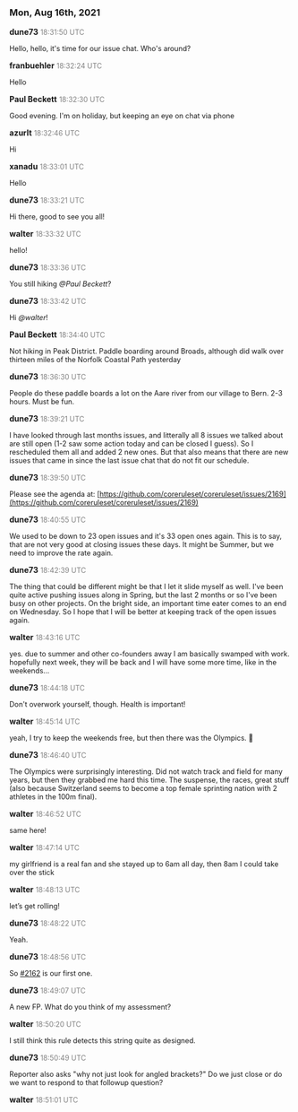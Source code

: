 ### Mon, Aug 16th, 2021

**dune73** <span style="color: grey; font-size: 90%;">18:31:50 UTC</span>

<span style="font-size: 90%;">Hello, hello, it's time for our issue chat. Who's around?</span>

**franbuehler** <span style="color: grey; font-size: 90%;">18:32:24 UTC</span>

<span style="font-size: 90%;">Hello</span>

**Paul Beckett** <span style="color: grey; font-size: 90%;">18:32:30 UTC</span>

<span style="font-size: 90%;">Good evening. I'm on holiday, but keeping an eye on chat via phone</span>

**azurIt** <span style="color: grey; font-size: 90%;">18:32:46 UTC</span>

<span style="font-size: 90%;">Hi</span>

**xanadu** <span style="color: grey; font-size: 90%;">18:33:01 UTC</span>

<span style="font-size: 90%;">Hello</span>

**dune73** <span style="color: grey; font-size: 90%;">18:33:21 UTC</span>

<span style="font-size: 90%;">Hi there, good to see you all!</span>

**walter** <span style="color: grey; font-size: 90%;">18:33:32 UTC</span>

<span style="font-size: 90%;">hello!</span>

**dune73** <span style="color: grey; font-size: 90%;">18:33:36 UTC</span>

<span style="font-size: 90%;">You still hiking _@Paul Beckett_?</span>

**dune73** <span style="color: grey; font-size: 90%;">18:33:42 UTC</span>

<span style="font-size: 90%;">Hi _@walter_!</span>

**Paul Beckett** <span style="color: grey; font-size: 90%;">18:34:40 UTC</span>

<span style="font-size: 90%;">Not hiking in Peak District. Paddle boarding around Broads, although did walk over thirteen miles of the Norfolk Coastal Path yesterday</span>

**dune73** <span style="color: grey; font-size: 90%;">18:36:30 UTC</span>

<span style="font-size: 90%;">People do these paddle boards a lot on the Aare river from our village to Bern. 2-3 hours. Must be fun.</span>

**dune73** <span style="color: grey; font-size: 90%;">18:39:21 UTC</span>

<span style="font-size: 90%;">I have looked through last months issues, and litterally all 8 issues we talked about are still open (1-2 saw some action today and can be closed I guess). So I rescheduled them all and added 2 new ones. But that also means that there are new issues that came in since the last issue chat that do not fit our schedule.</span>

**dune73** <span style="color: grey; font-size: 90%;">18:39:50 UTC</span>

<span style="font-size: 90%;">Please see the agenda at:
[https://github.com/coreruleset/coreruleset/issues/2169](https://github.com/coreruleset/coreruleset/issues/2169)</span>

**dune73** <span style="color: grey; font-size: 90%;">18:40:55 UTC</span>

<span style="font-size: 90%;">We used to be down to 23 open issues and it's 33 open ones again. This is to say, that are not very good at closing issues these days. It might be Summer, but we need to improve the rate again.</span>

**dune73** <span style="color: grey; font-size: 90%;">18:42:39 UTC</span>

<span style="font-size: 90%;">The thing that could be different might be that I let it slide myself as well. I've been quite active pushing issues along in Spring, but the last 2 months or so I've been busy on other projects. On the bright side, an important time eater comes to an end on Wednesday. So I hope that I will be better at keeping track of the open issues again.</span>

**walter** <span style="color: grey; font-size: 90%;">18:43:16 UTC</span>

<span style="font-size: 90%;">yes. due to summer and other co-founders away I am basically swamped with work. hopefully next week, they will be back and I will have some more time, like in the weekends…</span>

**dune73** <span style="color: grey; font-size: 90%;">18:44:18 UTC</span>

<span style="font-size: 90%;">Don't overwork yourself, though. Health is important!</span>

**walter** <span style="color: grey; font-size: 90%;">18:45:14 UTC</span>

<span style="font-size: 90%;">yeah, I try to keep the weekends free, but then there was the Olympics. :slightly_smiling_face:</span>

**dune73** <span style="color: grey; font-size: 90%;">18:46:40 UTC</span>

<span style="font-size: 90%;">The Olympics were surprisingly interesting. Did not watch track and field for many years, but then they grabbed me hard this time. The suspense, the races, great stuff (also because Switzerland seems to become a top female sprinting nation with 2 athletes in the 100m final).</span>

**walter** <span style="color: grey; font-size: 90%;">18:46:52 UTC</span>

<span style="font-size: 90%;">same here!</span>

**walter** <span style="color: grey; font-size: 90%;">18:47:14 UTC</span>

<span style="font-size: 90%;">my girlfriend is a real fan and she stayed up to 6am all day, then 8am I could take over the stick</span>

**walter** <span style="color: grey; font-size: 90%;">18:48:13 UTC</span>

<span style="font-size: 90%;">let’s get rolling!</span>

**dune73** <span style="color: grey; font-size: 90%;">18:48:22 UTC</span>

<span style="font-size: 90%;">Yeah.</span>

**dune73** <span style="color: grey; font-size: 90%;">18:48:56 UTC</span>

<span style="font-size: 90%;">So [#2162](https://github.com/coreruleset/coreruleset/issues/#2162) is our first one.</span>

**dune73** <span style="color: grey; font-size: 90%;">18:49:07 UTC</span>

<span style="font-size: 90%;">A new FP. What do you think of my assessment?</span>

**walter** <span style="color: grey; font-size: 90%;">18:50:20 UTC</span>

<span style="font-size: 90%;">I still think this rule detects this string quite as designed.</span>

**dune73** <span style="color: grey; font-size: 90%;">18:50:49 UTC</span>

<span style="font-size: 90%;">Reporter also asks "why not just look for angled brackets?" Do we just close or do we want to respond to that followup question?</span>

**walter** <span style="color: grey; font-size: 90%;">18:51:01 UTC</span>

<span style="font-size: 90%;"><style type=css> could import some CSS styling, making “Pay now” buttons appear with evil actions</span>

**dune73** <span style="color: grey; font-size: 90%;">18:51:20 UTC</span>

<span style="font-size: 90%;">Think so too.</span>

**walter** <span style="color: grey; font-size: 90%;">18:52:05 UTC</span>

<span style="font-size: 90%;">In general, HTML input needs to be excluded with a custom rule. There is simply too much evilness in it and there’s no way CRS is going to accept it.</span>

**walter** <span style="color: grey; font-size: 90%;">18:52:30 UTC</span>

<span style="font-size: 90%;">We could weaken our defenses a bit, but still we wouldn’t attain the goal of making CRS work well with HTML.</span>

**dune73** <span style="color: grey; font-size: 90%;">18:53:00 UTC</span>

<span style="font-size: 90%;">I agree wholeheartedly. Could you write this up and close the issue, please?</span>

**walter** <span style="color: grey; font-size: 90%;">18:53:07 UTC</span>

<span style="font-size: 90%;">OK</span>

**dune73** <span style="color: grey; font-size: 90%;">18:53:46 UTC</span>

<span style="font-size: 90%;">Thank you.</span>

**maxleske** <span style="color: grey; font-size: 90%;">18:54:31 UTC</span>

<span style="font-size: 90%;">Just pointing out that that is the rule that we're looking at because of ReDOS</span>

**maxleske** <span style="color: grey; font-size: 90%;">18:54:43 UTC</span>

<span style="font-size: 90%;">(hi everyone :slightly_smiling_face: )</span>

**dune73** <span style="color: grey; font-size: 90%;">18:54:58 UTC</span>

<span style="font-size: 90%;">Hi Max!</span>

**dune73** <span style="color: grey; font-size: 90%;">18:55:24 UTC</span>

<span style="font-size: 90%;">You're talking of 941140, _@maxleske_?</span>

**dune73** <span style="color: grey; font-size: 90%;">18:55:43 UTC</span>

<span style="font-size: 90%;">Does this interfere with the problem of the reporter or is it just a coincidence?</span>

**dune73** <span style="color: grey; font-size: 90%;">18:57:26 UTC</span>

<span style="font-size: 90%;">_@walter_ has closed this in the meantime. So anyways, let's move to [#2167](https://github.com/coreruleset/coreruleset/issues/#2167).
2167 is another FP, this time on a WP plugin. Submitter did not post his logs so far. I suggest we add the "need info" label and if it's not coming, we close in a couple of days / weeks.</span>

**maxleske** <span style="color: grey; font-size: 90%;">18:57:40 UTC</span>

<span style="font-size: 90%;">Coincidence.</span>

**walter** <span style="color: grey; font-size: 90%;">18:59:36 UTC</span>

<span style="font-size: 90%;">It seems that elementor is trying to PUT to a wp-json url. Elementor is becoming a more and more popular “Site builder” plugin for WordPress that basically allows users to create very good looking complex pages with minimal administrator effort. I would not be against including support for it in the package.</span>

**walter** <span style="color: grey; font-size: 90%;">19:00:23 UTC</span>

<span style="font-size: 90%;">We’re using it ourselves on a few pilot projects now, so I might as well contribute anything I find to CRS.</span>

**dune73** <span style="color: grey; font-size: 90%;">19:00:52 UTC</span>

<span style="font-size: 90%;">Sounds cool. So we keep this open and you try to work with what you are getting here as well as your own findings?</span>

**walter** <span style="color: grey; font-size: 90%;">19:01:16 UTC</span>

<span style="font-size: 90%;">I could expand the WordPress package to include Elementor if you agree on this increase of scope. Sounds like not too much work for me.</span>

**dune73** <span style="color: grey; font-size: 90%;">19:01:41 UTC</span>

<span style="font-size: 90%;">I'm personally in favour of such an increase, yes.</span>

**dune73** <span style="color: grey; font-size: 90%;">19:01:45 UTC</span>

<span style="font-size: 90%;">Other opinions?</span>

**azurIt** <span style="color: grey; font-size: 90%;">19:01:47 UTC</span>

<span style="font-size: 90%;">I think it's a good idea, we should add more popular plugins/themes.</span>

**azurIt** <span style="color: grey; font-size: 90%;">19:02:18 UTC</span>

<span style="font-size: 90%;">No one is using vanilla WordPress.</span>

**dune73** <span style="color: grey; font-size: 90%;">19:02:45 UTC</span>

<span style="font-size: 90%;">So I'm going to assign _@walter_ then.</span>

**maxleske** <span style="color: grey; font-size: 90%;">19:04:43 UTC</span>

<span style="font-size: 90%;">:+1:</span>

**dune73** <span style="color: grey; font-size: 90%;">19:05:38 UTC</span>

<span style="font-size: 90%;">[#2150](https://github.com/coreruleset/coreruleset/issues/#2150) has been discussed last month. In the meantime we concluded, that we would accept a PR that implements a rule exclusion on /viewtopic.php. OK with you?</span>

**azurIt** <span style="color: grey; font-size: 90%;">19:07:24 UTC</span>

<span style="font-size: 90%;">Ok with me. :slightly_smiling_face:</span>

**franbuehler** <span style="color: grey; font-size: 90%;">19:07:58 UTC</span>

<span style="font-size: 90%;">I agree</span>

**dune73** <span style="color: grey; font-size: 90%;">19:08:03 UTC</span>

<span style="font-size: 90%;">Thanks.</span>

**dune73** <span style="color: grey; font-size: 90%;">19:08:10 UTC</span>

<span style="font-size: 90%;">Let's move on then.</span>

**dune73** <span style="color: grey; font-size: 90%;">19:08:18 UTC</span>

<span style="font-size: 90%;">[#2142](https://github.com/coreruleset/coreruleset/issues/#2142) is another WP FP. We had a suggestion by lifeforms who "owns" this ticket. The reporter responded with a longer list of REs. Do we accept a PR with this, or what is our plan here?</span>

**walter** <span style="color: grey; font-size: 90%;">19:09:05 UTC</span>

<span style="font-size: 90%;">I don’t agree with the approach of the submitter</span>

**walter** <span style="color: grey; font-size: 90%;">19:09:16 UTC</span>

<span style="font-size: 90%;">he is turning off a lot of rules on the whole WordPress panel at once…</span>

**walter** <span style="color: grey; font-size: 90%;">19:09:43 UTC</span>

<span style="font-size: 90%;">and there is little justification for them provided in audit logs…</span>

**walter** <span style="color: grey; font-size: 90%;">19:09:57 UTC</span>

<span style="font-size: 90%;">I’m fine with the original proposal revived by theMiddleBlue…</span>

**dune73** <span style="color: grey; font-size: 90%;">19:10:37 UTC</span>

<span style="font-size: 90%;">I like that better as well. I suggest we stick to that, run the PR and close the issue. If he insists on the other REs, we need to see logs to back it up.</span>

**dune73** <span style="color: grey; font-size: 90%;">19:13:58 UTC</span>

<span style="font-size: 90%;">Written this into the issue.</span>

**dune73** <span style="color: grey; font-size: 90%;">19:14:16 UTC</span>

<span style="font-size: 90%;">In [#2140](https://github.com/coreruleset/coreruleset/issues/#2140), we have _@fzipitria_ and _@xanadu_ who are quite active. Felipe now volunteers to write more tests after the source of the problem seems to have been identified and a solution proposed. We need to make sure this works on ModSec2 and also ModSec3 here.</span>

**xanadu** <span style="color: grey; font-size: 90%;">19:14:56 UTC</span>

<span style="font-size: 90%;">I plan to test on both ModSecurity 2 and libmodsecurity, to make sure my theory is correct…</span>

**walter** <span style="color: grey; font-size: 90%;">19:15:15 UTC</span>

<span style="font-size: 90%;">this is an important issue</span>

**walter** <span style="color: grey; font-size: 90%;">19:15:53 UTC</span>

<span style="font-size: 90%;">we could have found it in tests…</span>

**xanadu** <span style="color: grey; font-size: 90%;">19:16:12 UTC</span>

<span style="font-size: 90%;">If the problem is because of how something like [\\/] is treated by Apache vs libmodsecurity, I was wondering if there might be other instances of this in the CRS?</span>

**xanadu** <span style="color: grey; font-size: 90%;">19:16:19 UTC</span>

<span style="font-size: 90%;">I haven't looked yet</span>

**fzipitria** <span style="color: grey; font-size: 90%;">19:17:12 UTC</span>

<span style="font-size: 90%;">Good question</span>

**walter** <span style="color: grey; font-size: 90%;">19:18:08 UTC</span>

<span style="font-size: 90%;">ack -Q '[\\/]'
rules/REQUEST-930-APPLICATION-ATTACK-LFI.conf
85:SecRule REQUEST_URI|ARGS|REQUEST_HEADERS|!REQUEST_HEADERS:Referer|XML:/* "@rx (?:(?:^|[\\/])\.\.[\\/]|[\\/]\.\.(?:[\\/]|$))" \</span>

**walter** <span style="color: grey; font-size: 90%;">19:18:14 UTC</span>

<span style="font-size: 90%;">ack says it’s only used in this rule :slightly_smiling_face:</span>

**fzipitria** <span style="color: grey; font-size: 90%;">19:18:46 UTC</span>

<span style="font-size: 90%;">Yeah, found the same using silver search</span>

**dune73** <span style="color: grey; font-size: 90%;">19:19:17 UTC</span>

<span style="font-size: 90%;">I'm impressed, guys. :slightly_smiling_face:</span>

**dune73** <span style="color: grey; font-size: 90%;">19:19:48 UTC</span>

<span style="font-size: 90%;">OK, so we have this covered and the issue is assigned to Andrew and Felipe?</span>

**maxleske** <span style="color: grey; font-size: 90%;">19:21:00 UTC</span>

<span style="font-size: 90%;">But that's very specific, isn't it? There could be a class like [x\\/y]</span>

**dune73** <span style="color: grey; font-size: 90%;">19:21:06 UTC</span>

<span style="font-size: 90%;">I think there is a new feature on GH that lets us assign issues to people without them having commit rights (-> redXanadu)</span>

**walter** <span style="color: grey; font-size: 90%;">19:21:16 UTC</span>

<span style="font-size: 90%;">true</span>

**maxleske** <span style="color: grey; font-size: 90%;">19:21:38 UTC</span>

<span style="font-size: 90%;">We should look through matches for \\/</span>

**fzipitria** <span style="color: grey; font-size: 90%;">19:22:08 UTC</span>

<span style="font-size: 90%;">Same (I mean it only matches that one only)</span>

**walter** <span style="color: grey; font-size: 90%;">19:22:09 UTC</span>

<span style="font-size: 90%;">seems we’re clear for those either</span>

**walter** <span style="color: grey; font-size: 90%;">19:22:42 UTC</span>

<span style="font-size: 90%;">is /\\ safe? there’s a lot of those</span>

**fzipitria** <span style="color: grey; font-size: 90%;">19:23:24 UTC</span>

<span style="font-size: 90%;">But most are /\\\\</span>

**walter** <span style="color: grey; font-size: 90%;">19:23:55 UTC</span>

<span style="font-size: 90%;">yes that’s true!</span>

**fzipitria** <span style="color: grey; font-size: 90%;">19:24:09 UTC</span>

<span style="font-size: 90%;">I would say all are</span>

**walter** <span style="color: grey; font-size: 90%;">19:24:21 UTC</span>

<span style="font-size: 90%;">seems.. good.. to me…</span>

**maxleske** <span style="color: grey; font-size: 90%;">19:24:35 UTC</span>

<span style="font-size: 90%;">ok :wink:</span>

**dune73** <span style="color: grey; font-size: 90%;">19:24:59 UTC</span>

<span style="font-size: 90%;">Cool. Thanks. So we can move on?</span>

**walter** <span style="color: grey; font-size: 90%;">19:25:53 UTC</span>

<span style="font-size: 90%;">yes!</span>

**dune73** <span style="color: grey; font-size: 90%;">19:26:18 UTC</span>

<span style="font-size: 90%;">[#2139](https://github.com/coreruleset/coreruleset/issues/#2139) just waits for a PR to move the ctl statement to the last chained rule. Any takers?</span>

**franbuehler** <span style="color: grey; font-size: 90%;">19:26:27 UTC</span>

<span style="font-size: 90%;">Should I write a PR?</span>

**dune73** <span style="color: grey; font-size: 90%;">19:26:39 UTC</span>

<span style="font-size: 90%;">For 2139? Very welcome.</span>

**franbuehler** <span style="color: grey; font-size: 90%;">19:26:45 UTC</span>

<span style="font-size: 90%;">yes</span>

**walter** <span style="color: grey; font-size: 90%;">19:27:10 UTC</span>

<span style="font-size: 90%;">looks good</span>

**dune73** <span style="color: grey; font-size: 90%;">19:27:51 UTC</span>

<span style="font-size: 90%;">Thanks.</span>

**dune73** <span style="color: grey; font-size: 90%;">19:27:58 UTC</span>

<span style="font-size: 90%;">[#2135](https://github.com/coreruleset/coreruleset/issues/#2135) We have a hard time coming up with a RE or change or the regex for "&ping pong" and other variants of table tennis. _@franbuehler_ and I are inclined to close this.</span>

**walter** <span style="color: grey; font-size: 90%;">19:28:48 UTC</span>

<span style="font-size: 90%;">yeah, I am also afraid it this hard… unless we explicitly ignore “Ping pong” …</span>

**walter** <span style="color: grey; font-size: 90%;">19:28:59 UTC</span>

<span style="font-size: 90%;">after all, who has a host named pong?</span>

**dune73** <span style="color: grey; font-size: 90%;">19:29:18 UTC</span>

<span style="font-size: 90%;">It could open a bypass, though unless we really pay attention.</span>

**dune73** <span style="color: grey; font-size: 90%;">19:29:43 UTC</span>

<span style="font-size: 90%;">And I would hate to chain a "not ping pong" rule.</span>

**walter** <span style="color: grey; font-size: 90%;">19:29:59 UTC</span>

<span style="font-size: 90%;">I think it is kind of hilarious but maybe not the best spent effort</span>

**Paul Beckett** <span style="color: grey; font-size: 90%;">19:30:08 UTC</span>

<span style="font-size: 90%;">When this was last discussed I think someone pointed out that Windows ping accepted multiple parameters</span>

**dune73** <span style="color: grey; font-size: 90%;">19:30:34 UTC</span>

<span style="font-size: 90%;">Yes, absolutely. It's super hard to deny something, but allow a single variant.</span>

**Paul Beckett** <span style="color: grey; font-size: 90%;">19:30:40 UTC</span>

<span style="font-size: 90%;">Eg. Ping pong hostname</span>

**dune73** <span style="color: grey; font-size: 90%;">19:31:40 UTC</span>

<span style="font-size: 90%;">Or <evil command> active-directory.local &ping pong</span>

**walter** <span style="color: grey; font-size: 90%;">19:31:59 UTC</span>

<span style="font-size: 90%;">ping pong seems safe to me…</span>

**dune73** <span style="color: grey; font-size: 90%;">19:32:44 UTC</span>

<span style="font-size: 90%;">How about ping localhost "&ping pong"?</span>

**dune73** <span style="color: grey; font-size: 90%;">19:33:26 UTC</span>

<span style="font-size: 90%;">If this passes, I can't see how we could still catch it if we want to allow "&ping pong".</span>

**walter** <span style="color: grey; font-size: 90%;">19:34:03 UTC</span>

<span style="font-size: 90%;">wouldn’t that match? I don’t know if we would need lookbehind but could we not do something like ping^(/s+pong)  and have it  still catch the first ping?</span>

**dune73** <span style="color: grey; font-size: 90%;">19:35:46 UTC</span>

<span style="font-size: 90%;">Hmm. Not sure. If it's the same parameter it's tricky. But correct if we want to introduce other lookarounds, but I guess we will want to avoid that. Certainly not for such a rare occurrence as this. Also given "ping pong" is just fine. It's the ampersand or the line break that triggers in combination with ping pong.</span>

**dune73** <span style="color: grey; font-size: 90%;">19:35:57 UTC</span>

<span style="font-size: 90%;">And only lowercase on top.</span>

**walter** <span style="color: grey; font-size: 90%;">19:36:37 UTC</span>

<span style="font-size: 90%;">yes. maybe we should leave this for quieter times…</span>

**franbuehler** <span style="color: grey; font-size: 90%;">19:37:34 UTC</span>

<span style="font-size: 90%;">for me this would be ok. But it's not only for lowercase. There is an ignore case flag.</span>

**Paul Beckett** <span style="color: grey; font-size: 90%;">19:37:47 UTC</span>

<span style="font-size: 90%;">Sorry I hadn't picked up on the fact that ampersand was required for match. That strikes me as likely to be very rare in real usage unless someone has data to the contrary</span>

**walter** <span style="color: grey; font-size: 90%;">19:37:50 UTC</span>

<span style="font-size: 90%;">yes it’s also for uppercase cause windows accepts pInG</span>

**dune73** <span style="color: grey; font-size: 90%;">19:38:00 UTC</span>

<span style="font-size: 90%;">Ah, sorry. Thanks _@franbuehler_.</span>

**franbuehler** <span style="color: grey; font-size: 90%;">19:38:09 UTC</span>

<span style="font-size: 90%;">I'll close it, ok?</span>

**dune73** <span style="color: grey; font-size: 90%;">19:38:15 UTC</span>

<span style="font-size: 90%;">Please do.</span>

**walter** <span style="color: grey; font-size: 90%;">19:38:24 UTC</span>

<span style="font-size: 90%;">yeah ampersand, or |, or an enter, basically a place where command injection vulnerable apps would execute a new shell command</span>

**maxleske** <span style="color: grey; font-size: 90%;">19:38:50 UTC</span>

<span style="font-size: 90%;">I have to go. I looked through the rest of the issues and left a comment on [#2118](https://github.com/coreruleset/coreruleset/issues/#2118). Good night!</span>

**dune73** <span style="color: grey; font-size: 90%;">19:39:40 UTC</span>

<span style="font-size: 90%;">Thank you _@maxleske_</span>

**dune73** <span style="color: grey; font-size: 90%;">19:40:06 UTC</span>

<span style="font-size: 90%;">[#2118](https://github.com/coreruleset/coreruleset/issues/#2118) has an excessive regexp. Contributor NiceYouKnow promises a PR but now we have _@maxleske_ disagree it's excessive. Let's talk this through.</span>

**dune73** <span style="color: grey; font-size: 90%;">19:42:44 UTC</span>

<span style="font-size: 90%;">What is your take here. Excessive or worth to investigate this some more?</span>

**franbuehler** <span style="color: grey; font-size: 90%;">19:43:42 UTC</span>

<span style="font-size: 90%;">The current regex doesn't hurt. The worst thing that can happen is that it will never match anything.</span>

**dune73** <span style="color: grey; font-size: 90%;">19:46:02 UTC</span>

<span style="font-size: 90%;">Ah, I see. The unknown reporter just pointed us to a potential error in a regex and asks us to remove the pattern. We - falling short of insight what this could be all about - conclude that we agree there is no need. If be are really unlucky, we are being tricked into crippling one of our rules.</span>

**dune73** <span style="color: grey; font-size: 90%;">19:46:54 UTC</span>

<span style="font-size: 90%;">On the pro side, we have _@theMiddle_ who agrees it's bogus but now max has asked us to remain cautious.</span>

**franbuehler** <span style="color: grey; font-size: 90%;">19:46:57 UTC</span>

<span style="font-size: 90%;">Yes, we are not sure what SQL command could be catched here and we were ok with removing it...</span>

**franbuehler** <span style="color: grey; font-size: 90%;">19:47:18 UTC</span>

<span style="font-size: 90%;">Yes, good summary :slightly_smiling_face:</span>

**dune73** <span style="color: grey; font-size: 90%;">19:48:08 UTC</span>

<span style="font-size: 90%;">Hmm.</span>

**walter** <span style="color: grey; font-size: 90%;">19:48:10 UTC</span>

<span style="font-size: 90%;">I tend to be in favor of improving it rather than removing it…</span>

**walter** <span style="color: grey; font-size: 90%;">19:49:46 UTC</span>

<span style="font-size: 90%;">this is rather arcane and not my specialty, but I guess it is detecting ' and 1=1? why not more?</span>

**walter** <span style="color: grey; font-size: 90%;">19:50:14 UTC</span>

<span style="font-size: 90%;">if I understand, it would  miss ' and 123=123</span>

**dune73** <span style="color: grey; font-size: 90%;">19:50:31 UTC</span>

<span style="font-size: 90%;">You sure? I thought it sticks to ' and =.and variants. So nothing between and and the equal sign.</span>

**dune73** <span style="color: grey; font-size: 90%;">19:50:36 UTC</span>

<span style="font-size: 90%;">Outside of whitespace.</span>

**walter** <span style="color: grey; font-size: 90%;">19:50:59 UTC</span>

<span style="font-size: 90%;">ah so nothing in front of the =, you are correct</span>

**walter** <span style="color: grey; font-size: 90%;">19:51:04 UTC</span>

<span style="font-size: 90%;">strange.</span>

**dune73** <span style="color: grey; font-size: 90%;">19:51:14 UTC</span>

<span style="font-size: 90%;">Very strange indeed.</span>

**dune73** <span style="color: grey; font-size: 90%;">19:51:18 UTC</span>

<span style="font-size: 90%;">Here is a proposal.</span>

**dune73** <span style="color: grey; font-size: 90%;">19:52:14 UTC</span>

<span style="font-size: 90%;">We ask out red team friend Andrea / theMiddle to take it to twitter, so his pentesting friends see it. He could ask if anybody can think of an attack that contains this pattern as a payload.</span>

**dune73** <span style="color: grey; font-size: 90%;">19:52:48 UTC</span>

<span style="font-size: 90%;">Our twitter could RT of course. I just think it runs wider if Andrea does the tweet.</span>

**dune73** <span style="color: grey; font-size: 90%;">19:53:24 UTC</span>

<span style="font-size: 90%;">If we do not get any infos, we conclude it's bogus and remove it (it's not the first error in the ancient regexes that we discover).</span>

**walter** <span style="color: grey; font-size: 90%;">19:53:47 UTC</span>

<span style="font-size: 90%;">sounds fair!</span>

**xanadu** <span style="color: grey; font-size: 90%;">19:53:49 UTC</span>

<span style="font-size: 90%;">I was about to ask, do we know where it came from?</span>

**xanadu** <span style="color: grey; font-size: 90%;">19:53:55 UTC</span>

<span style="font-size: 90%;">But I guess not if it's an ancient thing?</span>

**franbuehler** <span style="color: grey; font-size: 90%;">19:54:53 UTC</span>

<span style="font-size: 90%;">Sounds like a good plan.</span>

**walter** <span style="color: grey; font-size: 90%;">19:55:06 UTC</span>

<span style="font-size: 90%;">it’s not SUPER ancient. it used to be rule 981249 and that was not in CRS 1.6.</span>

**walter** <span style="color: grey; font-size: 90%;">19:55:38 UTC</span>

<span style="font-size: 90%;">so it was in truswave times</span>

**dune73** <span style="color: grey; font-size: 90%;">19:55:41 UTC</span>

<span style="font-size: 90%;">So you think Ryan added it after he took over from Ofer in order to create 2.x.</span>

**dune73** <span style="color: grey; font-size: 90%;">19:56:01 UTC</span>

<span style="font-size: 90%;">Either way, we lost the commit history on Sourceforge, did not we?</span>

**walter** <span style="color: grey; font-size: 90%;">19:56:12 UTC</span>

<span style="font-size: 90%;">never looked into that..</span>

**walter** <span style="color: grey; font-size: 90%;">19:56:18 UTC</span>

<span style="font-size: 90%;">but it could be on github</span>

**xanadu** <span style="color: grey; font-size: 90%;">19:56:32 UTC</span>

<span style="font-size: 90%;">Regex archaeology required? :slightly_smiling_face:</span>

**dune73** <span style="color: grey; font-size: 90%;">19:56:59 UTC</span>

<span style="font-size: 90%;">If I remember correctly, CRS moved from Sourceforge to GH around 2.2.x and the commit history was lost.</span>

**walter** <span style="color: grey; font-size: 90%;">19:57:08 UTC</span>

<span style="font-size: 90%;">oh, that’s too bad</span>

**xanadu** <span style="color: grey; font-size: 90%;">19:57:15 UTC</span>

<span style="font-size: 90%;">Ah.</span>

**dune73** <span style="color: grey; font-size: 90%;">19:57:16 UTC</span>

<span style="font-size: 90%;">Some serious archaeology needed here.</span>

**walter** <span style="color: grey; font-size: 90%;">19:59:17 UTC</span>

<span style="font-size: 90%;">yep</span>

**dune73** <span style="color: grey; font-size: 90%;">19:59:19 UTC</span>

<span style="font-size: 90%;">If this was a medieval manuscript, a medieval philologist would now look into potential typos and try to come up with the original text despite the lack or original manuscript. It's a topic to write your PhD.</span>

**walter** <span style="color: grey; font-size: 90%;">19:59:21 UTC</span>

<span style="font-size: 90%;">so, let’s go with your plan!</span>

**dune73** <span style="color: grey; font-size: 90%;">19:59:33 UTC</span>

<span style="font-size: 90%;">OK. I'll sum it up and ask Andrea.</span>

**dune73** <span style="color: grey; font-size: 90%;">19:59:43 UTC</span>

<span style="font-size: 90%;">[#2066](https://github.com/coreruleset/coreruleset/issues/#2066) we are limited by ModSec's lack of regex support for run time rule exclusions via ctl: statements. _@xanadu_ proposes to create an AFTER CRS rule exclusion file, but that would be a first and the way we do RE packages, we would not be able to enable / disable it. We could do that with RE packages in plugins, though.</span>

**walter** <span style="color: grey; font-size: 90%;">20:00:50 UTC</span>

<span style="font-size: 90%;">ahh, that's great, `SecRuleUpdateTargetByTag` does accept regexps?</span>

**walter** <span style="color: grey; font-size: 90%;">20:00:55 UTC</span>

<span style="font-size: 90%;">sorry for my code</span>

**walter** <span style="color: grey; font-size: 90%;">20:02:44 UTC</span>

<span style="font-size: 90%;">yes, that’s a good argument for moving RE packages to plugins</span>

**xanadu** <span style="color: grey; font-size: 90%;">20:03:32 UTC</span>

<span style="font-size: 90%;">Is there a good reason why regexes were never added to ctl: statements? (Sorry if that's off-topic)</span>

**xanadu** <span style="color: grey; font-size: 90%;">20:03:43 UTC</span>

<span style="font-size: 90%;">Or was it just never implemented?</span>

**dune73** <span style="color: grey; font-size: 90%;">20:04:04 UTC</span>

<span style="font-size: 90%;">Never implemented and current devs could not are less. Airween has been after them several times.</span>

**azurIt** <span style="color: grey; font-size: 90%;">20:04:37 UTC</span>

<span style="font-size: 90%;">There's a patch on ModSecurity github for v2 version, which is adding regexp support.</span>

**dune73** <span style="color: grey; font-size: 90%;">20:04:44 UTC</span>

<span style="font-size: 90%;">Given they have little operational experience and generally do not talk to users a lot AFAICS, they tend to ignore the needs of real world ModSec.</span>

**azurIt** <span style="color: grey; font-size: 90%;">20:04:46 UTC</span>

<span style="font-size: 90%;">I'm using it for years.</span>

**dune73** <span style="color: grey; font-size: 90%;">20:04:59 UTC</span>

<span style="font-size: 90%;">Thank you _@azurIt_. It rings a bell in my head.</span>

**dune73** <span style="color: grey; font-size: 90%;">20:05:05 UTC</span>

<span style="font-size: 90%;">Never been merged, though.</span>

**azurIt** <span style="color: grey; font-size: 90%;">20:05:17 UTC</span>

<span style="font-size: 90%;">But it wasn't accepted because developers 'will not add new features into v2 while v3 is not completed'...</span>

**dune73** <span style="color: grey; font-size: 90%;">20:06:16 UTC</span>

<span style="font-size: 90%;">We kind of scheduled the big RE pkg -> Plugin question for our dev summit. And I see more and more people agree on the idea.</span>

**dune73** <span style="color: grey; font-size: 90%;">20:06:25 UTC</span>

<span style="font-size: 90%;">But what do we do with 2066 in the meantime?</span>

**azurIt** <span style="color: grey; font-size: 90%;">20:07:12 UTC</span>

<span style="font-size: 90%;">Do we want to fix it? I mean, do we want to officially support WordPress plugins?</span>

**azurIt** <span style="color: grey; font-size: 90%;">20:07:42 UTC</span>

<span style="font-size: 90%;">Just to add, i already have more than 230 exclusion rules for various WP plugins..</span>

**azurIt** <span style="color: grey; font-size: 90%;">20:07:54 UTC</span>

<span style="font-size: 90%;">i.e. supporting plugins isn't easy task</span>

**dune73** <span style="color: grey; font-size: 90%;">20:07:59 UTC</span>

<span style="font-size: 90%;">We do not have a strict policy there so far. It's just that we get few PRs for plugins.</span>

**dune73** <span style="color: grey; font-size: 90%;">20:08:11 UTC</span>

<span style="font-size: 90%;">230 exclusions sounds like we need a systematic approach.</span>

**walter** <span style="color: grey; font-size: 90%;">20:08:18 UTC</span>

<span style="font-size: 90%;">I think we’ll have a better life if we support the popular plugins. You can’t really make a good WordPress site without some popular plugins like ACF, WPML and arguably WooCommerce for shops. We’ll keep being bombarded with them. I guess we mark it for doing this in the dev summit.</span>

**walter** <span style="color: grey; font-size: 90%;">20:08:56 UTC</span>

<span style="font-size: 90%;">I’m in a good place to add some more exclusions, it’s straightforward work.</span>

**dune73** <span style="color: grey; font-size: 90%;">20:09:08 UTC</span>

<span style="font-size: 90%;">So 2066 is for the dev summit (happy with that personally).</span>

**walter** <span style="color: grey; font-size: 90%;">20:09:10 UTC</span>

<span style="font-size: 90%;">Actually most of them I already have in house…</span>

**walter** <span style="color: grey; font-size: 90%;">20:09:52 UTC</span>

<span style="font-size: 90%;">We might need some popularity metric on plugin installs. But WordPress offers them.</span>

**azurIt** <span style="color: grey; font-size: 90%;">20:10:25 UTC</span>

<span style="font-size: 90%;">Sorry friends, i have to go. Good night!</span>

**dune73** <span style="color: grey; font-size: 90%;">20:10:39 UTC</span>

<span style="font-size: 90%;">Good night _@azurIt_! Thanks for joining.</span>

**walter** <span style="color: grey; font-size: 90%;">20:10:45 UTC</span>

<span style="font-size: 90%;">I would also prefer not too keep it too late, how many have we left?</span>

**dune73** <span style="color: grey; font-size: 90%;">20:10:55 UTC</span>

<span style="font-size: 90%;">Only this plus the simple 1991.</span>

**dune73** <span style="color: grey; font-size: 90%;">20:11:19 UTC</span>

<span style="font-size: 90%;">If we postpone 2066, we can move to 1991 and we're almost there.</span>

**dune73** <span style="color: grey; font-size: 90%;">20:12:52 UTC</span>

<span style="font-size: 90%;">Good, so let's move on then.</span>

**dune73** <span style="color: grey; font-size: 90%;">20:12:57 UTC</span>

<span style="font-size: 90%;">[#1991](https://github.com/coreruleset/coreruleset/issues/#1991) is assigned with _@fzipitria_. It's a bit of a bigger thing involing a lot of work, so I guess he allow him to take his time to push this through.</span>

**dune73** <span style="color: grey; font-size: 90%;">20:12:59 UTC</span>

<span style="font-size: 90%;">Agree?</span>

**franbuehler** <span style="color: grey; font-size: 90%;">20:13:17 UTC</span>

<span style="font-size: 90%;">yes</span>

**walter** <span style="color: grey; font-size: 90%;">20:13:20 UTC</span>

<span style="font-size: 90%;">yes! this is looking lots too hard for me :smile:</span>

**dune73** <span style="color: grey; font-size: 90%;">20:14:42 UTC</span>

<span style="font-size: 90%;">Me too. So I guess we're done then. Thank you all and happy hacking on your assigned issues.</span>

**dune73** <span style="color: grey; font-size: 90%;">20:14:57 UTC</span>

<span style="font-size: 90%;">(I also have a few ones I need to continue...)</span>

**walter** <span style="color: grey; font-size: 90%;">20:15:05 UTC</span>

<span style="font-size: 90%;">bye bye! I will do better this month :)</span>

**franbuehler** <span style="color: grey; font-size: 90%;">20:15:22 UTC</span>

<span style="font-size: 90%;">Bye bye and good night :wave:</span>

**xanadu** <span style="color: grey; font-size: 90%;">20:15:32 UTC</span>

<span style="font-size: 90%;">Bye!</span>

**Paul Beckett** <span style="color: grey; font-size: 90%;">20:15:33 UTC</span>

<span style="font-size: 90%;">Good night</span>

**fzipitria** <span style="color: grey; font-size: 90%;">20:19:02 UTC</span>

<span style="font-size: 90%;">:wave:</span>

